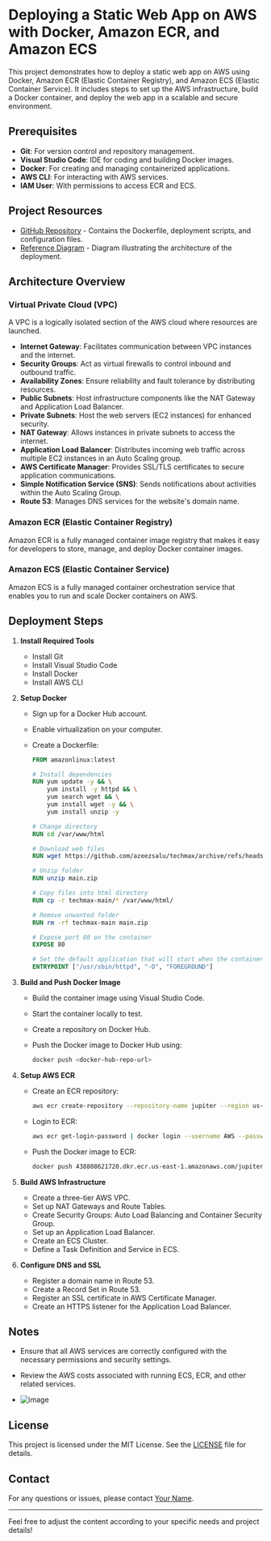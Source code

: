
# Deploying a Static Web App on AWS with Docker, Amazon ECR, and Amazon ECS

This project demonstrates how to deploy a static web app on AWS using Docker, Amazon ECR (Elastic Container Registry), and Amazon ECS (Elastic Container Service). It includes steps to set up the AWS infrastructure, build a Docker container, and deploy the web app in a scalable and secure environment.

## Prerequisites

- **Git**: For version control and repository management.
- **Visual Studio Code**: IDE for coding and building Docker images.
- **Docker**: For creating and managing containerized applications.
- **AWS CLI**: For interacting with AWS services.
- **IAM User**: With permissions to access ECR and ECS.

## Project Resources

- [GitHub Repository](https://github.com/your-repo-url) - Contains the Dockerfile, deployment scripts, and configuration files.
- [Reference Diagram](link-to-diagram) - Diagram illustrating the architecture of the deployment.

## Architecture Overview

### Virtual Private Cloud (VPC)
A VPC is a logically isolated section of the AWS cloud where resources are launched.
- **Internet Gateway**: Facilitates communication between VPC instances and the internet.
- **Security Groups**: Act as virtual firewalls to control inbound and outbound traffic.
- **Availability Zones**: Ensure reliability and fault tolerance by distributing resources.
- **Public Subnets**: Host infrastructure components like the NAT Gateway and Application Load Balancer.
- **Private Subnets**: Host the web servers (EC2 instances) for enhanced security.
- **NAT Gateway**: Allows instances in private subnets to access the internet.
- **Application Load Balancer**: Distributes incoming web traffic across multiple EC2 instances in an Auto Scaling group.
- **AWS Certificate Manager**: Provides SSL/TLS certificates to secure application communications.
- **Simple Notification Service (SNS)**: Sends notifications about activities within the Auto Scaling Group.
- **Route 53**: Manages DNS services for the website's domain name.

### Amazon ECR (Elastic Container Registry)
Amazon ECR is a fully managed container image registry that makes it easy for developers to store, manage, and deploy Docker container images.

### Amazon ECS (Elastic Container Service)
Amazon ECS is a fully managed container orchestration service that enables you to run and scale Docker containers on AWS.

## Deployment Steps

1. **Install Required Tools**
    - Install Git
    - Install Visual Studio Code
    - Install Docker
    - Install AWS CLI

2. **Setup Docker**
    - Sign up for a Docker Hub account.
    - Enable virtualization on your computer.
    - Create a Dockerfile:

      ```Dockerfile
      FROM amazonlinux:latest

      # Install dependencies
      RUN yum update -y && \
          yum install -y httpd && \
          yum search wget && \
          yum install wget -y && \
          yum install unzip -y

      # Change directory
      RUN cd /var/www/html

      # Download web files
      RUN wget https://github.com/azeezsalu/techmax/archive/refs/heads/main.zip

      # Unzip folder
      RUN unzip main.zip

      # Copy files into html directory
      RUN cp -r techmax-main/* /var/www/html/

      # Remove unwanted folder
      RUN rm -rf techmax-main main.zip

      # Expose port 80 on the container
      EXPOSE 80

      # Set the default application that will start when the container starts
      ENTRYPOINT ["/usr/sbin/httpd", "-D", "FOREGROUND"]
      ```

3. **Build and Push Docker Image**
    - Build the container image using Visual Studio Code.
    - Start the container locally to test.
    - Create a repository on Docker Hub.
    - Push the Docker image to Docker Hub using:

      ```bash
      docker push <docker-hub-repo-url>
      ```

4. **Setup AWS ECR**
    - Create an ECR repository:

      ```bash
      aws ecr create-repository --repository-name jupiter --region us-east-1
      ```

    - Login to ECR:

      ```bash
      aws ecr get-login-password | docker login --username AWS --password-stdin 438808621720.dkr.ecr.us-east-1.amazonaws.com
      ```

    - Push the Docker image to ECR:

      ```bash
      docker push 438808621720.dkr.ecr.us-east-1.amazonaws.com/jupiter
      ```

5. **Build AWS Infrastructure**
    - Create a three-tier AWS VPC.
    - Set up NAT Gateways and Route Tables.
    - Create Security Groups: Auto Load Balancing and Container Security Group.
    - Set up an Application Load Balancer.
    - Create an ECS Cluster.
    - Define a Task Definition and Service in ECS.

6. **Configure DNS and SSL**
    - Register a domain name in Route 53.
    - Create a Record Set in Route 53.
    - Register an SSL certificate in AWS Certificate Manager.
    - Create an HTTPS listener for the Application Load Balancer.

## Notes

- Ensure that all AWS services are correctly configured with the necessary permissions and security settings.
- Review the AWS costs associated with running ECS, ECR, and other related services.

- ![image](https://github.com/user-attachments/assets/53ad03e7-7a8c-4438-9ea6-cdd40f660de8)


## License

This project is licensed under the MIT License. See the [LICENSE](LICENSE) file for details.

## Contact

For any questions or issues, please contact [Your Name](mailto:your-email@example.com).

---

Feel free to adjust the content according to your specific needs and project details!
